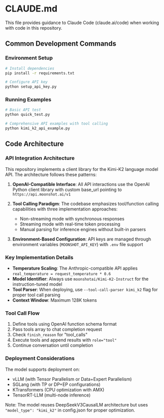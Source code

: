 # CLAUDE.md

This file provides guidance to Claude Code (claude.ai/code) when working with code in this repository.

## Common Development Commands

### Environment Setup
```bash
# Install dependencies
pip install -r requirements.txt

# Configure API key
python setup_api_key.py
```

### Running Examples
```bash
# Basic API test
python quick_test.py

# Comprehensive API examples with tool calling
python kimi_k2_api_example.py
```

## Code Architecture

### API Integration Architecture
This repository implements a client library for the Kimi-K2 language model API. The architecture follows these patterns:

1. **OpenAI-Compatible Interface**: All API interactions use the OpenAI Python client library with custom base_url pointing to `https://api.moonshot.ai/v1`

2. **Tool Calling Paradigm**: The codebase emphasizes tool/function calling capabilities with three implementation approaches:
   - Non-streaming mode with synchronous responses
   - Streaming mode with real-time token processing
   - Manual parsing for inference engines without built-in parsers

3. **Environment-Based Configuration**: API keys are managed through environment variables (`MOONSHOT_API_KEY`) with `.env` file support

### Key Implementation Details

- **Temperature Scaling**: The Anthropic-compatible API applies `real_temperature = request_temperature * 0.6`
- **Model Identifier**: Always use `moonshotai/Kimi-K2-Instruct` for the instruction-tuned model
- **Tool Parser**: When deploying, use `--tool-call-parser kimi_k2` flag for proper tool call parsing
- **Context Window**: Maximum 128K tokens

### Tool Call Flow
1. Define tools using OpenAI function schema format
2. Pass tools array to chat completion request
3. Check `finish_reason` for "tool_calls"
4. Execute tools and append results with `role="tool"`
5. Continue conversation until completion

### Deployment Considerations
The model supports deployment on:
- vLLM (with Tensor Parallelism or Data+Expert Parallelism)
- SGLang (with TP or DP+EP configurations)
- KTransformers (CPU optimization with AMX)
- TensorRT-LLM (multi-node inference)

Note: The model reuses DeepSeekV3CausalLM architecture but uses `"model_type": "kimi_k2"` in config.json for proper optimization.